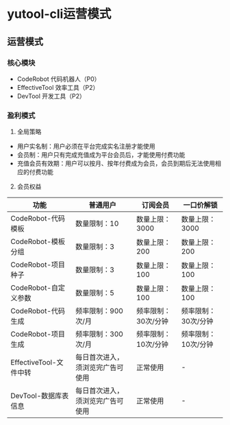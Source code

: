 # yutool-cli运营模式

## 运营模式

### 核心模块

- CodeRobot 代码机器人（P0）
- EffectiveTool 效率工具（P2）
- DevTool 开发工具（P2）

### 盈利模式

1. 全局策略

- 用户实名制：用户必须在平台完成实名注册才能使用
- 会员制：用户只有完成充值成为平台会员后，才能使用付费功能
- 充值会员有效期：用户可以按月、按年付费成为会员，会员到期后无法使用相应的付费功能

2. 会员权益

|功能|普通用户|订阅会员|一口价解锁|
|---|---|---|---|
| CodeRobot-代码模板 | 数量限制：10 | 数量上限：3000 | 数量上限：3000 |
| CodeRobot-模板分组 | 数量限制：3 | 数量上限：200 | 数量上限：200 |
| CodeRobot-项目种子 | 数量限制：3 | 数量上限：100 | 数量上限：100 |
| CodeRobot-自定义参数 | 数量限制：5 | 数量上限：100 | 数量上限：100 |
| CodeRobot-代码生成 | 频率限制：900次/月 | 频率限制：30次/分钟 | 频率限制：30次/分钟 |
| CodeRobot-项目生成 | 频率限制：300次/月 | 频率限制：10次/分钟 | 频率限制：10次/分钟 |
| EffectiveTool-文件中转 | 每日首次进入，须浏览完广告可使用 | 正常使用 | - |
| DevTool-数据库表信息 | 每日首次进入，须浏览完广告可使用 | 正常使用 | - |
